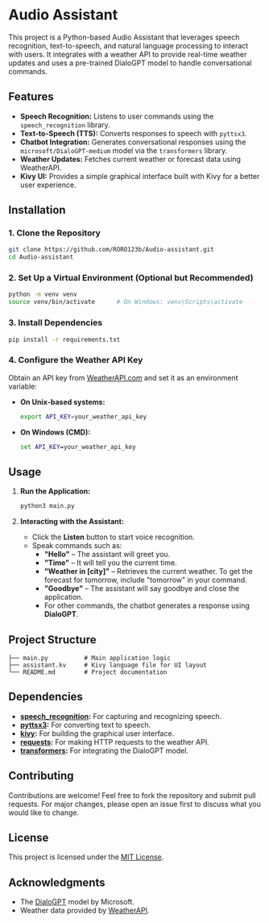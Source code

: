 # Audio Assistant

This project is a Python-based Audio Assistant that leverages speech recognition, text-to-speech, and natural language processing to interact with users. It integrates with a weather API to provide real-time weather updates and uses a pre-trained DialoGPT model to handle conversational commands.

## Features

- **Speech Recognition:** Listens to user commands using the `speech_recognition` library.
- **Text-to-Speech (TTS):** Converts responses to speech with `pyttsx3`.
- **Chatbot Integration:** Generates conversational responses using the `microsoft/DialoGPT-medium` model via the `transformers` library.
- **Weather Updates:** Fetches current weather or forecast data using WeatherAPI.
- **Kivy UI:** Provides a simple graphical interface built with Kivy for a better user experience.

## Installation

### 1. Clone the Repository
```bash
git clone https://github.com/RORO123b/Audio-assistant.git
cd Audio-assistant
```

### 2. Set Up a Virtual Environment (Optional but Recommended)
```bash
python -m venv venv
source venv/bin/activate      # On Windows: venv\Scripts\activate
```

### 3. Install Dependencies
```bash
pip install -r requirements.txt
```

### 4. Configure the Weather API Key
Obtain an API key from [WeatherAPI.com](https://www.weatherapi.com/) and set it as an environment variable:

- **On Unix-based systems:**
  ```bash
  export API_KEY=your_weather_api_key
  ```
- **On Windows (CMD):**
  ```cmd
  set API_KEY=your_weather_api_key
  ```

## Usage

1. **Run the Application:**
   ```bash
   python3 main.py
   ```

2. **Interacting with the Assistant:**
   - Click the **Listen** button to start voice recognition.
   - Speak commands such as:
     - **"Hello"** – The assistant will greet you.
     - **"Time"** – It will tell you the current time.
     - **"Weather in [city]"** – Retrieves the current weather. To get the forecast for tomorrow, include "tomorrow" in your command.
     - **"Goodbye"** – The assistant will say goodbye and close the application.
     - For other commands, the chatbot generates a response using **DialoGPT**.

## Project Structure

```
├── main.py          # Main application logic
├── assistant.kv     # Kivy language file for UI layout
└── README.md        # Project documentation
```

## Dependencies

- **[speech_recognition](https://pypi.org/project/SpeechRecognition/):** For capturing and recognizing speech.
- **[pyttsx3](https://pypi.org/project/pyttsx3/):** For converting text to speech.
- **[kivy](https://kivy.org/):** For building the graphical user interface.
- **[requests](https://pypi.org/project/requests/):** For making HTTP requests to the weather API.
- **[transformers](https://huggingface.co/transformers/):** For integrating the DialoGPT model.

## Contributing

Contributions are welcome! Feel free to fork the repository and submit pull requests. For major changes, please open an issue first to discuss what you would like to change.

## License

This project is licensed under the [MIT License](LICENSE).

## Acknowledgments

- The [DialoGPT](https://github.com/microsoft/DialoGPT) model by Microsoft.
- Weather data provided by [WeatherAPI](https://www.weatherapi.com/).